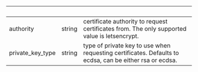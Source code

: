 <!-- Code generated for API Clients. DO NOT EDIT. -->

| &nbsp;           | &nbsp; | &nbsp;                                                                                                  |
| ---------------- | ------ | ------------------------------------------------------------------------------------------------------- |
| authority        | string | certificate authority to request certificates from. The only supported value is letsencrypt.            |
| private_key_type | string | type of private key to use when requesting certificates. Defaults to ecdsa, can be either rsa or ecdsa. |
